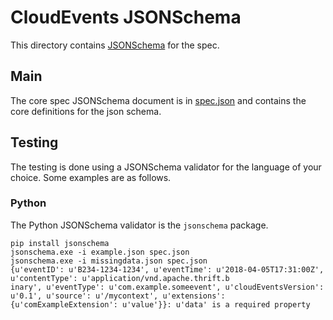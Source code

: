 # CloudEvents JSONSchema

This directory contains [JSONSchema](http://json-schema.org) for the
spec.

## Main

The core spec JSONSchema document is in [spec.json](spec.json) and
contains the core definitions for the json schema.

## Testing

The testing is done using a JSONSchema validator for the language of
your choice. Some examples are as follows.

### Python

The Python JSONSchema validator is the `jsonschema` package.

```
pip install jsonschema
jsonschema.exe -i example.json spec.json
jsonschema.exe -i missingdata.json spec.json
{u'eventID': u'B234-1234-1234', u'eventTime': u'2018-04-05T17:31:00Z', u'contentType': u'application/vnd.apache.thrift.b
inary', u'eventType': u'com.example.someevent', u'cloudEventsVersion': u'0.1', u'source': u'/mycontext', u'extensions':
{u'comExampleExtension': u'value'}}: u'data' is a required property
```

